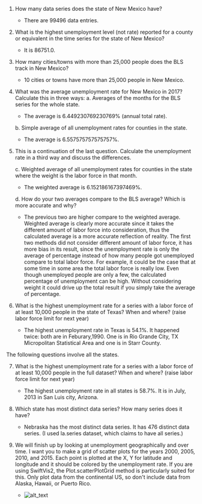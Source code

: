 1. How many data series does the state of New Mexico have?
   * There are 99496 data entries. 
2. What is the highest unemployment level (not rate) reported for a county or equivalent in the time series for the state of New Mexico?
   * It is 86751.0. 
3. How many cities/towns with more than 25,000 people does the BLS track in New Mexico?
   * 10 cities or towns have more than 25,000 people in New Mexico. 
4. What was the average unemployment rate for New Mexico in 2017? Calculate this in three ways:
    a. Averages of the months for the BLS series for the whole state.
	* The average is 6.449230769230769% (annual total rate). 
	
    b. Simple average of all unemployment rates for counties in the state.
	* The average is 6.557575757575757%. 
5. This is a continuation of the last question. Calculate the unemployment rate in a third way and discuss the differences.

    c. Weighted average of all unemployment rates for counties in the state where the weight is the labor force in that month.
    	
	* The weighted average is 6.152186167397469%.
	
    d. How do your two averages compare to the BLS average? Which is more accurate and why?
	
	* The previous two are higher compare to the weighted average. Weighted average is clearly more accurate since it takes the different amount of labor force into consideration, thus the calculated average is a more accurate reflection of reality. The first two methods did not consider different amount of labor force, it has more bias in its result, since the unemployment rate is only the average of percentage instead of how many people got unemployed compare to total labor force. For example, it could be the case that at some time in some area the total labor force is really low. Even though unemployed people are only a few, the calculated percentage of unemployment can be high. Without considering weight it could drive up the total result if you simply take the average of percentage. 

6. What is the highest unemployment rate for a series with a labor force of at least 10,000 people in the state of Texas? When and where? (raise labor force limit for next year)
   * The highest unemployment rate in Texas is 54.1%. It happened twice: both are in Feburary,1990. One is in Rio Grande City, TX Micropolitan Statistical Area and one is in Starr County. 

The following questions involve all the states.

7. What is the highest unemployment rate for a series with a labor force of at least 10,000 people in the full dataset? When and where? (raise labor force limit for next year)

   * The highest unemployment rate in all states is 58.7%. It is in July, 2013 in San Luis city, Arizona. 
   
8. Which state has most distinct data series? How many series does it have?

   * Nebraska has the most distinct data series. It has 476 distinct data series. (I used la.series dataset, which claims to have all series.)
   
9. We will finish up by looking at unemployment geographically and over time. I want you to make a grid of scatter plots for the years 2000, 2005, 2010, and 2015. Each point is plotted at the X, Y for latitude and longitude and it should be colored by the unemployment rate. If you are using SwiftVis2, the Plot.scatterPlotGrid method is particularly suited for this. Only plot data from the continental US, so don't include data from Alaska, Hawaii, or Puerto Rico.

   * ![alt_text](https://github.com/CSCI3395-F18/big-data-assignments-f18-sliu-trinity/blob/master/src/main/scala/sparksql/graphs/unemploymentGridPlot)
